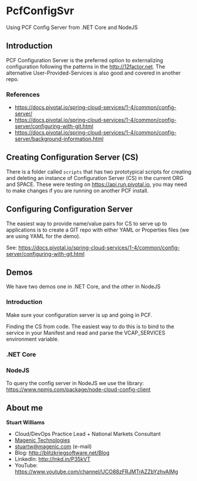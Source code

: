 # PcfConfigSvr #

Using PCF Config Server from .NET Core and NodeJS

## Introduction ##

PCF Configuration Server is the preferred option to externalizing configuration following the patterns in the <a href="http://12factor.net" target="_blank">http://12factor.net</a>. The alternative User-Provided-Services is also good and covered in another repo.

### References ### 

* <a href="https://docs.pivotal.io/spring-cloud-services/1-4/common/config-server/" target="_blank">https://docs.pivotal.io/spring-cloud-services/1-4/common/config-server/</a>
* <a href="https://docs.pivotal.io/spring-cloud-services/1-4/common/config-server/configuring-with-git.html" target="_blank">https://docs.pivotal.io/spring-cloud-services/1-4/common/config-server/configuring-with-git.html</a>
* <a href="https://docs.pivotal.io/spring-cloud-services/1-4/common/config-server/background-information.html" target="_blank">https://docs.pivotal.io/spring-cloud-services/1-4/common/config-server/background-information.html</a>

## Creating Configuration Server (CS) ##

There is a folder called `scripts` that has two prototypical scripts for creating and deleting an instance of Configuration Server (CS) in the current ORG and SPACE. These were testing on <a href="https://api.run.pivotal.io" target="_blank">https://api.run.pivotal.io</a>, you may need to make changes if you are running on another PCF install.

## Configuring Configuration Server ##

The easiest way to provide name/value pairs for CS to serve up to applications is to create a GIT repo with either YAML or Properties files (we are using YAML for the demo).

See: <a href="https://docs.pivotal.io/spring-cloud-services/1-4/common/config-server/configuring-with-git.html" target="_blank">https://docs.pivotal.io/spring-cloud-services/1-4/common/config-server/configuring-with-git.html</a>


## Demos ## 

We have two demos one in .NET Core, and the other in NodeJS

### Introduction ###

Make sure your configuration server is up and going in PCF.

Finding the CS from code. The easiest way to do this is to bind to the service in your Manifest and read and parse the VCAP_SERVICES environment variable.


### .NET Core ###




### NodeJS ###

To query the config server in NodeJS we use the library: <a href="https://www.npmjs.com/package/node-cloud-config-client" target="_blank">https://www.npmjs.com/package/node-cloud-config-client</a>





## About me ##

**Stuart Williams**

* Cloud/DevOps Practice Lead + National Markets Consultant
* <a href="http://magenic.com" target="_blank">Magenic Technologies</a>
* <a href="mailto:stuartw@magenic.com" target="_blank">stuartw@magenic.com</a> (e-mail)
* Blog: <a href="http://blitzkriegsoftware.net/Blog" target="_blank">http://blitzkriegsoftware.net/Blog</a>
* LinkedIn: <a href="http://lnkd.in/P35kVT" target="_blank">http://lnkd.in/P35kVT</a>
* YouTube: <a href="https://www.youtube.com/channel/UCO88zFRJMTrAZZbYzhvAlMg" target="_blank">https://www.youtube.com/channel/UCO88zFRJMTrAZZbYzhvAlMg</a> 
